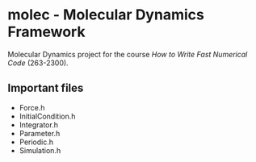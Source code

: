 molec - Molecular Dynamics Framework
==================

Molecular Dynamics project for the course *How to Write Fast Numerical Code* (263-2300).

Important files
------------------
* Force.h
* InitialCondition.h
* Integrator.h
* Parameter.h
* Periodic.h
* Simulation.h
